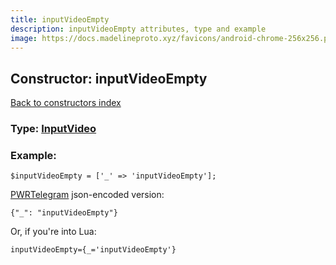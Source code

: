 ```yaml
---
title: inputVideoEmpty
description: inputVideoEmpty attributes, type and example
image: https://docs.madelineproto.xyz/favicons/android-chrome-256x256.png
---
```

## Constructor: inputVideoEmpty  
[Back to constructors index](index.md)






### Type: [InputVideo](../types/InputVideo.md)


### Example:

```
$inputVideoEmpty = ['_' => 'inputVideoEmpty'];
```  

[PWRTelegram](https://pwrtelegram.xyz) json-encoded version:

```
{"_": "inputVideoEmpty"}
```


Or, if you're into Lua:  


```
inputVideoEmpty={_='inputVideoEmpty'}

```


